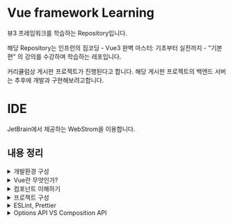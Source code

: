 # Vue framework Learning

뷰3 프레임워크를 학습하는 Repository입니다.

해당 Repository는 인프런의 짐코딩 - Vue3 완벽 마스터: 기초부터 실전까지 - "기본편" 의 강의를 수강하며 학습하는 레포입니다.

커리큘럼상 게시판 프로젝트가 진행된다고 합니다.
해당 게시판 프로젝트의 백엔드 서버는 추후에 개발과 구현해보려고합니다.

# IDE
JetBrain에서 제공하는 WebStrom을 이용합니다.


## 내용 정리

<details>
<summary>개발환경 구성</summary>
- 강의에서 소개하는 vsCode의 확장프로그램은 이미 WebStrom에서 모두 제공되는 기능이므로, 생략합니다. <br>
- 크롬 웹스토어에서 `vue devtools`를 검색하면 Vue.js devtools 2개가 나오는데, 이중 legacy는 Vue2를 가리킵니다. <br> 따라서 레거시가 아닌 Vue.js devtools를 설치합니다.
</details>



<details>
<summary>Vue란 무엇인가?</summary>

## Vue
User Interface 개발을 위한 자바스크립트 프레임워크입니다.

관련된 파일은 [vue3.html](./src/tmp/vue3.html), [javascript.html](./src/tmp/javascript.html) 입니다.

이 두 파일의 차이는 다음과 같습니다.
1. 선언적 렌더링(Declarative Rendering) : Vue는 템플릿 구문`{{ 데이터 }}`를 활용하여 데이터를 선언적으로 출력(렌더링)할 수 있도록 합니다.
 
2. 반응성(Reactivity) : Vue는 JavaScript 상태 변경을 자동으로 추적하고 변경이 발생하면 DOM을 효율적으로 업데이트합니다.

이를 활용하여 순수 자바스크립트를 이용하는 것보다 더욱 빠르게 애플리케이션을 제작할 수 있습니다.

### Vue의 바인딩

관련된 파일은 [quickly.html](./src/tmp/quickly.html)입니다.

v-bind 속성을 이용하여 script태그에서 선언한 message를 바인딩 시켜줍나다 .  <br>
그리고 message의 값이 변경되면, 자동으로 placeholder의 값도 변경됩니다.

참고로 vue.js devtools를 다운로드하고, 다음과 같이 사용할 수 있습니다.

<div align="left">
  <img src="https://velog.velcdn.com/images/tjdtn4484/post/0d4ac0f1-872a-4250-ae51-3a02e27ff335/image.png">
</div>

 <br>

<div align="left">
  <img src="https://velog.velcdn.com/images/tjdtn4484/post/494205e7-11a3-4fce-b967-ad9470d31d08/image.png">
</div>

해당 값을 변경하면, 브라우저도 변경됩니다.

그리고 속성에서 `v-`라는 접두어가 붙은 특수 속성을 디렉티브(directive)라고 합니다.

### 이벤트 핸들링

관련된 파일은 [quickly.html](./src/tmp/quickly.html)입니다.

순수 html 태그 안에 `on`과 이벤트를 입력하면, 핸들링을 할 수 있는데,  <br>
Vue에선 `v-on`과 이벤트를 입력하여 핸들링을 할 수 있습니다.

reverseMessage와 관련된 코드입니다.

```
<!-- 이벤트 핸들링 -->
<button v-on:click="reverseMessage">click</button>
```

## 양방향 바인딩(v-model)

관련된 파일은 [quickly.html](./src/tmp/quickly.html)입니다.
username 과 관련된 코드입니다.

script에서 변경시엔, tag안의 값도 변경되어 나타납니다.  <br>
반면, 브라우저의 값을 변경하면, script 태그 안의 내용은 변경되지 않습니다.  <br>  <br>

왜냐하면, 단방향으로 바인딩되어 있기 때문인데요.  <br>
그래서 브라우저에서 값을 변경하면, 스크립트의 value도 변경될 수 있도록 **양방향 바인딩**을 해주어야 합니다.  <br> <br>

**양방향 바인딩**을 하기 위해 쓰는 것이 **v-model**입니다.  <br>
이 때 브라우저에서 값이 변경되면 스크립트의 value도 함께 변경됩니다.

```
{{ username }}
<!--    단방향 바인딩    <input type="text" v-bind:value="username" />-->
<!-- 양방향 바인딩 --> <input type="text" v-model="username" />
```


## 조건문
`v-if`라는 특수 속성(디렉티브)으로 제어할 수 있습니다.

관련된 파일은 [quickly.html](./src/tmp/quickly.html)입니다.

```
<p v-if="visible">보이나요?</p> <!-- 조건문 -->
<button type="button" v-on:click="visible = true">visible</button>
        
```


## 반복문
`v-for`로 배열에서 데이터를 가져와 아이템 목록을 표시하는데 사용할 수 있습니다.

관련된 파일은 [quickly.html](./src/tmp/quickly.html)입니다. 


```
<ul>
  <li v-for="item in items">{{item}}</li>
</ul>
```

</details>

<details>
<summary>컴포넌트 이해하기</summary>

**모듈** : 자바스크립트 코드를 재사용할 수 있도록 분리한 파일 <br><br>

**컴포넌트**                            <br>
- 뷰에서 UI를 재활용할 수 있도록 정의한 것   <br>                           
- 컴포넌트를 활용하면 자바스크립트 코드뿐만 아니라, HTML, CSS도 함께 캡슐화하여 재사용 가능. <br><br>

컴포넌트의 정의에든 두 가지 방법이 있습니다. <br><br>

하나는 **문자열 템플릿**, 하나는 **SFC(Single File Component)**가 있습니다. <br>

```
<script> 
    const BookComponent = {
        template : `
            <article class="book">
                <div class="book_subtitle">제목</div>
                <div class="book__title">HTML 강좌</div>
            </article>
        `,    
    };
    
    const app = Vue.createApp({});
    app.component("BookComponent",BookComponent);
    app.mount("#app");
</script>
```

위와 같이 component를 선언하고, <br>
등록했다면, <br>
사용만 하면 됩니다. <br><br>

사용은 body태그 안에 다음과 같이 추가만 해주면 됩니다.
<br>
```
<book-component></book-component>
```
<br>
그럼 해당 template 내의 구조가 만들어집니다.<br>


<div align="left">
  <img src="https://velog.velcdn.com/images/tjdtn4484/post/cf18fbe6-38f7-4bf8-9fc3-81e8d5f421dc/image.png">
</div>

<br>

컴포넌트를 활용하면, 이처럼 단 몇 줄의 태그로 아래와 같은 UI를 만들 수 있습니다. <br>

<div align="left">
  <img src="https://velog.velcdn.com/images/tjdtn4484/post/d98eaf54-a7df-4aa1-953e-60d9f58d01d9/image.png">
</div>

관련된 파일은 [여기](./src/learning-component/index.html)에 있습니다. <br><br>

그리고 위에 사진에 보시면 **Root 컴포넌트**가 존재함을 알 수 있는데, <br>
루트 컴포넌트는 처음 `Vue.craeteApp({})`으로 루트 컴포넌트를 처음에 생성할 때 괄호 안에 옵션을 전달하는데, <br>
그 옵션은 루트 컴포넌트를 생성할 때 사용하는 옵션입니다. <br><br>

그리고 이 태그들도 줄일 수 있습니다. <br>

```
const App = {
            template: `
            <app-header></app-header>
            <app-nav></app-nav>
            <app-view></app-view>
            `,
        }
///

app.component("App", App);
app.mount("#app");


//  HTML에 한 번에 한 줄로도 선언가능합니다.
<app></app>

```
<br>
지금까지의 방법은 **문자열 팀플릿**에 관한 내용입니다. <br>
이 방법은 계속 추가되는 내용이 있으면 코드가 길어지고, 불편해집니다. <br>

그래서 현업에서도 SFC 방식으로 개발을 진행하는데, <br>
SFC 방식으로는 **Vue CLI** 혹은 **Vite** 와 같은 빌드 도구가 필요합니다.

#### Vite 사용시

```
npm init -y
```

뷰도 npm으로 프로젝트를 관리할 것이기 때문에, cdn 방식이 아닌 npm으로 라이브러리를 설치해야 합니다.

```
npm install vue
```

vite 설치는 다음과 같습니다.

```
npm install vite
```

그리고 비트로 Vue.js 개발을 하려면 플러그인이 필요합니다. <br>

참고로 플러그인 [사이트는 바로 여기](https://github.com/vitejs/vite-plugin-vue/tree/main/packages/plugin-vue)입니다.

```
npm i @vitejs/plugin-vue
```

그리고 vite는 실행시 vite.config.js 파일을 참조합니다. <br><br>

다음으로 해당코드를 vite.config.js에 붙여넣기 해주시면 됩니다. <br>
(해당 링크에서 처음으로 나오는 코드입니다.) <br>

```
// vite.config.js
import vue from '@vitejs/plugin-vue'

export default {
  plugins: [vue()],
}
```

이제 비트 설치가 끝났습니다.

package.json에서 script 태그 안에서 dev라는 이름응로 vite를 추가해줍니다.

```
"dev": "vite",
```

이후 실행시 다음 명령어를 실행하면 됩니다.

```
npm run dev
```

### 컴포넌트를 사용하는 이유
- 컴포넌트를 사용하면 UI를 재사용 할 수 있습니다.
  - 프론트엔드 개발을 하다보면 JavaScript 뿐만 아니라 HTML, CSS를 반복적으로 사용할 때가 있습니다. <br> 이런경우 컴포넌트로 캡슐화 한 후 필요한 곳에서 사용할 수 있습니다.
- 컴포넌트를 사용하여 UI를 독립적으로 나눔으로써(레이아웃 등) 코드를 클린하게 할 수 있습니다.
  - 프론트엔드 개발을 하다보면 코드가 길어져 유지보수가 힘들 수 있습니다. <br> 이런경우 컴포넌트로 독립적으로 분리함으로써 코드를 클린하게 하여 유지보수를 보다 쉽게할 수 있습니다.


</details>

<details>
<summary>프로젝트 구성</summary>

#### Vue 설치방법

CLI를 사용하면 명령어 하나로 프로젝트를 scaffolding 할 수 있기 때문에 편리합니다.<br><br>

**scaffold**이란?
- 개발을 용이하게 시작할 수 있는 발판을 제공해주는 것을 의미합니다.

<br>
CLI로 시작하는 방법은 두 가지가 있습니다. <br>

#### Vue CLI
Vue CLI는 웹팩 기반 빌드도구입니다. <br>
하지만, Vue CLI는 현재 유지관리 모드에 있으므로, <br>
특정 웹팩 기능에 의존하지 않는 한 vite로 새로운 프로젝트를 시작하는 것을 공식문서에선 권장하고 있습니다.

#### Vite
Vite는 Vue SFC를 지원하고 매우 가볍고 빠른 빌드 도구입니다. <br>
Vue!의 저자이기도 한 Evan You가 만들었습니다. <br>

- Vite는 개발 서버를 구동할 때 매우 빠릅니다.
- 소스 코드의 변경이 일어났을 때 전체 모듈을 번들링 하는 것이 아니라, 변경된 모듈만 교체하기 때문에 개발을 더욱 더 빠르게 진행할 수 있습니다.

### vite로 프로젝트 구성하기

다음 명령어를 입력하여 vite로 프로젝트를 구성할 수 있습니다.

```
npm init vue
```

해당 명령어로 공식 Vue 프로젝트 스케폴딩 도구인 `create-vue`를 설치하고 실행합니다. <br>
프로젝트 이름을 설정한 후, 마지막 ESLint(코드 검사기)와 Prettier외엔 다 no를 선택해줍니다. <br>
그럼 프로젝트 이름으로 설정한, 디렉터리가 생깁니다. <br>
이 폴더가 프로젝트 디렉터리입니다. <br>

CLI를 통해 해당 디렉터리로 이동하여, 다음 명령어로 의존된 라이브러리를 설치합니다. <br>

```
npm install
```

설치 완료 후, 다음 명령어로 실행합니다.

```
npm run dev
```

터미널에서 나오는 경로를 통해 Vue로 진입할 수 있습니다.

</details>

<details>
<summary>ESLint, Prettier</summary>

<div align="left">
  <img src="https://velog.velcdn.com/images/tjdtn4484/post/12a551fa-661b-4645-ab5e-1eb69b7dec66/image.png">
</div>

이 사진은 현재 프로젝트의 폴더 구조입니다. <br><br>

맨 마지막의 **vite.config.js**sms vite의 환경 설정파일입니다. <br>
vite 명령어를 사용할 때 해당 파일을 참고합니다. <br><br>

vite.config.js에서 alias 탭이 있는데, <br>
왼쪽 항목의 URL의 매개변수를 가리킨다는 의미입니다. <br><br>

```
'@': fileURLToPath(new URL('./src', import.meta.url))
```

이렇게 설정되어있는데, `@`이 `./src` 경로를 가리킨다는 의미입니다. <br><br>

현재 디렉터리가 src인데, src안에 component 안에 TheWelcome.vue 파일이 있습니다. <br><br>

만약 이 파일을 import 할 때 <br>

```
import TheWelcome from './components/TheWelcome.vue'
```

이렇게 쓸 수도 있지만, 다음처럼 사용할 수도 있습니다.

```
import TheWelcome from '@/components/TheWelcome.vue'
```

기본적인 내용은 생략합니다. <br>
~~(Vue 이전 강의에 다 나오거든요 ㅎㅎ)~~

**public** 디렉터리는 정적 리소스를 담고 있는 디렉터리입니다. <br>
src 하위의 **asset** 디렉터리는 웹팩이나 vite와 같은 빌드도구의 영향을 받는 이미지나 CSS 등 정적인 리소스를 담는 디렉터리입니다.

그리고 src하위의 **App.vue** 컴포넌트가 루트 컴포넌트입니다.<br>

---

### Vue 스타일 가이드

애플리케이션을 개발할 때 코드 컨벤션, 코드 스타일은 협업할 때 굉장히 중요합니다. <br>
예를 들어, 자바스크립트에서 홑따옴표로 감쌀지, 쌍따옴표로 감쌀지, 명령문 끝에 세미콜론을 넣을지 안 넣을지 등등 <br>
이러한 규칙을 **스타일**이라고 합니다. <br><br>

Vue의 스타일 가이드는 JavaScript나 HTML에 대한 제한을 최대한 피합니다. <br>

하지만 **뷰 스타일 가이드**에서 제안하고 싶은 점은 <br> 
뷰로 구현할 때 특정 스타일로 개발을 하게 되면 굉장히 유용하다는 점이 있는데, <br>
이러한 규칙을 4가지 범주로 나눠서 제안을 하고 있습니다 <br><br>

즉, 뷰로 개발할 때 어떤 점이 좋았다 혹은 어떤 점이 별로였는지 이러한 경험을 알려주는 가이드입니다.<br>

### 규칙 예시
- 컴포넌트 이름에 합성어 사용
  - 예시로 todo라는 것보단, **todo-item**과 같이 합성어로 사용하는 게 좋다고 합니다.
- Prop 정의
  - 배열로 간단하게 정의하는 것보다 **객체로 상세하게 정의하는 것**이 좋고, 아니라면 최소한 **타입은 정하는 것**을 가이드하고 있습니다.
  - `.eslintrc.cjs` 파일에서 module.exports 하위의 root 하위의 'eslint:recommended' 부분은 ESLint에서 다음과 같이 체크된 부분이 있습니다. <br> 
  이 부분은 "해당 항목은 자동으로 검사해라"라는 옵션이라고 보시면 됩니다.
  <div align="left">
    <img src="https://velog.velcdn.com/images/tjdtn4484/post/a1be217a-8de4-4266-b9ba-92bbe8d9e6a8/image.png">
  </div>
- `@vue/eslint-config-prettier` 옵션은 불필요한 규칙 혹은 ESLint 와 Prettier와의 충돌할 수 있는 규칙을 끄는 충돌방지용 옵션입니다.

### ESLint 속성추가

프로젝트 설정처럼 하다보면, '.eslintrc.cjs'이 있습니다. <br>
커스텀 컨벤션, 룰을 추가하려면 `rules` 속성을 추가해야합니다.

```
  "rules": {
    "no-console": "error", // 콘솔 사용시 Error가 발생합니다.
    "no-console": "warn", // 콘솔 사용시 경고표시가 발생합니다.
    "no-console": "off", // no-console 옵션 사용을 비활성화합니다.
    
  },
```

참고로 저는 WebStrom을 사용 중인데, 따로 설정을 해야하는 것 같습니다. <br>
혹여 위의 코드를 추가해도 에러가 발생하지 않으면, Settings에서 **ESLint**를 검색하여 선택 후, <br>
**Disable ESLint**로 되어있는 것을 **Manual ESLint configuration**으로 변경하여 적용해주시면 됩니다. 

강의에서는 다음과 같이 설정합니다. 

<div align="left">
  <img src="https://velog.velcdn.com/images/tjdtn4484/post/0633b516-413a-47d8-947d-2ff02f6db184/image.png">
</div>

다음은 ESLint를 적용 후, 파일마다 빨간 줄이 나오는데, 이걸 일일이 적용하기엔 귀찮습니다. <br>
따라서, 일괄적으로 저장하는 법을 보겠습니다. <br><br>

해당 파일들에 ESLint를 적용하고, 저장을 누를 때, 자동으로 ESLint가 적용되는데, 컨텐츠 제작자는 VScode를 통해서 설정합니다. <br>
하지만, 저는 JetBrain의 WebWtorm을 사용하므로, 위와 같이 적용하려면 다음과 같이 해주시면 됩니다.

<div align="left">
  <img src="https://velog.velcdn.com/images/tjdtn4484/post/c7e9d8c8-4a98-4d9c-b594-4dfceda87e67/image.png">
</div>

settings-ESLint를 검색 후, 선택해주셔서 위와 같이 해주시면 됩니다. <br><br>

이후, main.js 혹은 App.vue에서 저장을 하면 깔끔하게 정리됩니다. <br><br>

그리고 전체 파일을 적용하려면, 터미널을 통해서 다음 명령어를 입력하면 됩니다.

```
npm run lint
```

그러면 전체적으로 lint 검사가 진행되는 것을 알 수 있습니다. <br><br>

그리고 ESLint를 적용한다면, Prettier를 비활성화 해줍니다. <br>


</details>

<details>
<summary>Options API VS Composition API</summary>

Vue2는 Options API를 사용했지만, Vue3가 나오면서 Composition API가 나왔고, <br>
Vue 진영에서도 Composition API를 이용하여 개발하기를 권장하고 있습니다.

#### Option API 스타일

```
    data() {
		return {
			counter: 0,
		};
	},
	methods: {
		increment() {
			this.counter++;
		},
	},
	mounted() {
		console.log('컴포넌트가 마운트 되었습니다');
	},
```

위와 같이 상태 데이터는 데이터 안에 선언하고,<br>
메서드는 메서드 안에 선언하고, <br>
컴포넌트가 마운트 되었을 때는 마운트 메서드를 선언해서 작성하는 방식입니다. <br>

#### Composition API 스타일

```
    setup() {
		const counter = ref(0);
		const increment = () => counter.value++;

		onMounted(() => {
			console.log('컴포넌트가 마운트 되었습니다');
		});

		return {
			counter,
			increment,
		};
	},
```

위의 코드와 같이 setup 함수 안에 그룹핑 해놓은 스타일이 컴포지션 API 입니다. <br><br>

Vue 공식문서를 통해서 API의 함수들을 더욱 자세히 확인할 수 있습니다. <br>

### 컴포지션 API가 나온 배경

Optinos API 같은 경우, 데이터, 메서드 등의 코드를 보면 **동일한 논리적 관심사를 처리하는 코드가 분산**이 되어있습니다.<br> <br>

만약 코드가 길어지면, 복잡해져서 스크롤을 한창 아래로 내려야합니다. <br><br>

하지만, 컴포지션 API를 사용하게되면, **동일한 논리적 관심사를 그룹핑**할 수 있습니다.<br>
코드를 그룹핑함으로써 분석하기 쉽고, 유지보수가 용이해집니다. <br><br>

만약 코드를 다른 곳에서 사용한다면, <br>
관심사가 동일한 코드를 가지고 유틸 파일로 만들 수 있습니다. <br><br>

하지만 Options API는 코드조각을 일일이 찾아야 됩니다. <br>
번거롭게요... <br><br>

그리고 Composition API를 사용하면, 동일한 관심사 코드를 그룹핑하고, 추출하여 쉽게 재활용 가능합니다. <br>
이 때 **관심사를 추출하여 재사용 가능한 코드**를 컴포지션 API에서는 **컴포저블**이라고 부릅니다. <br><br>

컴포저블은 OptionsAPI에서 사용했던 믹스인의 모든 단점을 해결해줍니다. <br>
또한, <br>
Vue3의 재사용이 가능한 함수를 활용하면, 믹스인을 사용할 필요도 없습니다.<br><br>

**정리하자면**,<br>
- 컴포지션 API는 코드 조각을 그룹핑함으로써 분석을 용이하게 합니다.
- 컴포저블 함수를 사용해서 애플리케이션 전체에서 코드를 매우 쉽게 재사용할 수 있게 해줍니다.


### OptionsAPI, CompositionAPI의 관계

- CompositionAPI는 OptionsAPI의 대부분의 기능을 대체합니다. 
  - 하지만, 경우에 따라 필요한 경우 OptionsAPI를 사용해야 할 수도 있습니다.

- OptionsAPI, CompositionAPI를 같이 사용할 수도 있습니다.
  - 기존 OptionsAPI로 개발을 했지만, Composition API의 기능이 필요한 경우에만 사용하는 것이 좋습니다.
  - 새로운 프로젝트를 진행할 떄는 CompositionAPI를 기반으로 개발하는 것이 좋습니다.

비교하기 좋은 사이트는 다음과 같습니다. <br>
[뷰 3 공식문서](https://vuejs.org/)입니다.

해당 사이트에서 Docs의 Guide를 선택합니다.

<div align="left">
  <img src="https://velog.velcdn.com/images/tjdtn4484/post/b116b526-dd97-4299-be02-dc3c38a985b5/image.png">
</div>


그리고, 왼쪽 상단의 **Options** 혹은 **Composition** 토글을 통해서 두 API 방식을 비교할 수 있습니다.

<div align="left">
  <img src="https://velog.velcdn.com/images/tjdtn4484/post/7f42a891-b794-46b3-866e-7ee4f26ee209/image.png">
</div>

<div align="left">
  <img src="https://velog.velcdn.com/images/tjdtn4484/post/aa26cf22-d7ff-4c14-be26-f3386c7d80e7/image.png">
</div>


</details>
